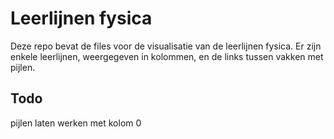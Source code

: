 # Leerlijnen fysica
Deze repo bevat de files voor de visualisatie van de leerlijnen fysica. Er zijn enkele leerlijnen, weergegeven in kolommen, en de links tussen vakken met pijlen.

## Todo
pijlen laten werken met kolom 0